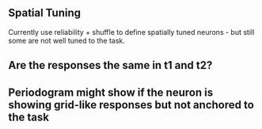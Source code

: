 
## Spatial Tuning
Currently use reliability + shuffle to define spatially tuned neurons - but still some are not well tuned to the task.

## Are the responses the same in t1 and t2?


## Periodogram might show if the neuron is showing grid-like responses but not anchored to the task

